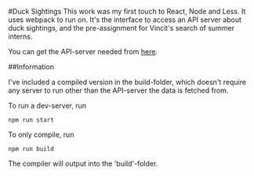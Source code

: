 #Duck Sightings
This work was my first touch to React, Node and Less. It uses webpack to run on.
It's the interface to access an API server about duck sightings, and the
pre-assignment for Vincit's search of summer interns.

You can get the API-server needed from [here](https://github.com/Vincit/summer-2018/).

##Information

I've included a compiled version in the build-folder, which doesn't require any server to run other than the API-server the data is fetched from.

To run a dev-server, run
```
npm run start
```

To only compile, run
```
npm run build
```
The compiler will output into the 'build'-folder.